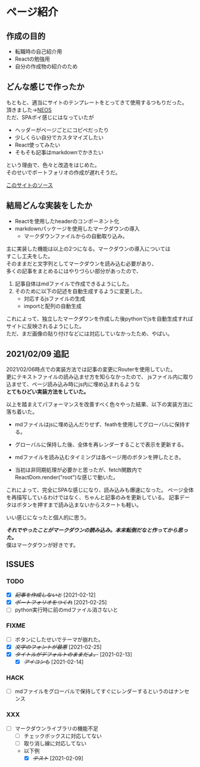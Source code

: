 # ページ紹介

## 作成の目的

+ 転職時の自己紹介用
+ Reactの勉強用
+ 自分の作成物の紹介のため

## どんな感じで作ったか

もともと、適当にサイトのテンプレートをとってきて使用するつもりだった。  
頂きました→[NEOS](https://demos.freehtml5.co/neos/)  
ただ、SPAポイ感じにはなっていたが

+ ヘッダーがページごとにコピペだったり
+ 少しくらい自分でカスタマイズしたい
+ React使ってみたい
+ そもそも記事はmarkdownでかきたい

という理由で、色々と改造をはじめた。  
そのせいでポートフォリオの作成が遅れそうだ。

[このサイトのソース](https://github.com/ichir0roie/introduction-app)

## 結局どんな実装をしたか

+ Reactを使用したheaderのコンポーネント化
+ markdownパッケージを使用したマークダウンの導入
  + マークダウンファイルからの自動取り込み。

主に実装した機能は以上の2つになる。マークダウンの導入については  
すこし工夫をした。  
そのままだと文字列としてマークダウンを読み込む必要があり、  
多くの記事をまとめるにはやりづらい部分があったので、  

1. 記事自体はmdファイルで作成できるようにした。
2. そのために以下の記述を自動生成するように変更した。
   + 対応するjsファイルの生成
   + importと配列の自動生成

これによって、独立したマークダウンを作成した後pythonでjsを自動生成すればサイトに反映されるようにした。  
ただ、まだ画像の貼り付けなどには対応していなかったため、やばい。

## 2021/02/09 追記

2021/02/06時点での実装方法では記事の変更にRouterを使用していた。  
更にテキストファイルの読み込ませ方を知らなかったので、
jsファイル内に取り込ませて、ページ読み込み時にjs内に埋め込まれるような  
**とてもひどい実装方法をしていた。**

以上を踏まえてパフォーマンスを改善すべく色々やった結果、以下の実装方法に落ち着いた。

+ mdファイルはjsに埋め込んだりせず、feathを使用してグローバルに保持する。
+ グローバルに保持した後、全体を再レンダーすることで表示を更新する。

+ mdファイルを読み込むタイミングは各ページ用のボタンを押したとき。
+ 当初は非同期処理が必要かと思ったが、fetch関数内でReactDom.render("root")な感じで動いた。

これによって、完全にSPAな感じになり、読み込みも爆速になった。
ページ全体を再描写しているわけではなく、ちゃんと記事のみを更新している。
記事データはボタンを押すまで読み込まないからスタートも軽い。

いい感じになったと個人的に思う。

***それでやったことがマークダウンの読み込み。本末転倒だなと作ってから思った。***  
僕はマークダウンが好きです。

## ISSUES

### TODO

+ [X] ~~*記事を作成しないと*~~ [2021-02-12]
+ [X] ~~*ポートフォリオをつくれ*~~ [2021-02-25]
+ [ ] python実行時に前のmdファイル消さないと

### FIXME

+ [ ] ボタンにしたせいでテーマが崩れた。
+ [X] ~~*文字のフォントが最悪*~~ [2021-02-25]
+ [X] ~~*タイトルがデフォルトのままだよ。*~~ [2021-02-13]
  + [X] ~~*アイコンも*~~ [2021-02-14]

### HACK

+ [ ] mdファイルをグローバルで保持してすぐにレンダーするというのはナンセンス

### XXX

+ [ ] マークダウンライブラリの機能不足
  + [ ] チェックボックスに対応してない
  + [ ] 取り消し線に対応してない
  + 以下例
    + [X] ~~*テスト*~~ [2021-02-09]
